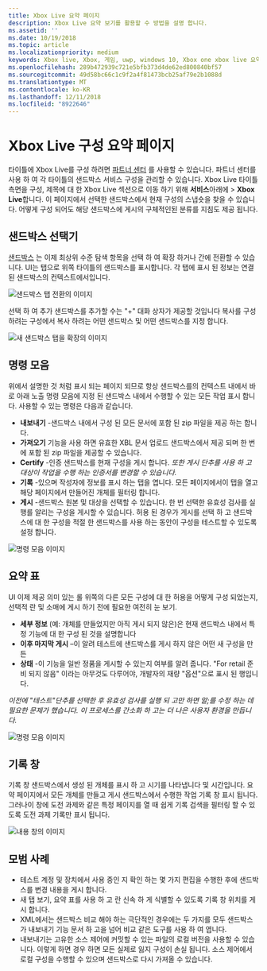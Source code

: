 ```yaml
---
title: Xbox Live 요약 페이지
description: Xbox Live 요약 보기를 활용할 수 방법을 설명 합니다.
ms.assetid: ''
ms.date: 10/19/2018
ms.topic: article
ms.localizationpriority: medium
keywords: Xbox live, Xbox, 게임, uwp, windows 10, Xbox one xbox live 요약, 요약 하면, 게시, xbox live 기록, 명령 모음, 기록 탭, 요약 표
ms.openlocfilehash: 289b472939c721e5bfb373d4de62ed800840bf57
ms.sourcegitcommit: 49d58bc66c1c9f2a4f81473bcb25af79e2b1088d
ms.translationtype: MT
ms.contentlocale: ko-KR
ms.lasthandoff: 12/11/2018
ms.locfileid: "8922646"
---
```

# <a name="the-xbox-live-configuration-summary-page"></a>Xbox Live 구성 요약 페이지

타이틀에 Xbox Live를 구성 하려면 [파트너 센터](https://developer.microsoft.com/dashboard) 를 사용할 수 있습니다. 파트너 센터를 사용 하 여 각 타이틀의 샌드박스 서비스 구성을 관리할 수 있습니다.
Xbox Live 타이틀 측면을 구성, 제목에 대 한 Xbox Live 섹션으로 이동 하기 위해 **서비스**아래에 > **Xbox Live**합니다. 이 페이지에서 선택한 샌드박스에서 현재 구성의 스냅숏을 찾을 수 있습니다. 어떻게 구성 되어도 해당 샌드박스에 게시의 구체적인된 분류를 지침도 제공 됩니다.

## <a name="sandbox-selector"></a>샌드박스 선택기

 [샌드박스](../../xbox-live-sandboxes.md) 는 이제 최상위 수준 탐색 항목을 선택 하 여 확장 하거나 간에 전환할 수 있습니다. UI는 탭으로 위쪽 타이틀의 샌드박스를 표시합니다. 각 탭에 표시 된 정보는 연결 된 샌드박스의 컨텍스트에서입니다.  

![샌드박스 탭 전환의 이미지](../../images/summary/sandbox-tabs1.gif)

 선택 하 여 추가 샌드박스를 추가할 수는 "+" 대화 상자가 제공할 것입니다 복사를 구성 하려는 구성에서 복사 하려는 어떤 샌드박스 및 어떤 샌드박스를 지정 합니다.  

 ![새 샌드박스 탭을 확장의 이미지](../../images/summary/sandbox-tabs2.gif)

## <a name="command-bar"></a>명령 모음

위에서 설명한 것 처럼 표시 되는 페이지 되므로 항상 샌드박스를의 컨텍스트 내에서 바로 아래 노출 명령 모음에 지정 된 샌드박스 내에서 수행할 수 있는 모든 작업 표시 합니다. 사용할 수 있는 명령은 다음과 같습니다.  

* **내보내기** -샌드박스 내에서 구성 된 모든 문서에 포함 된 zip 파일을 제공 하는 합니다.
* **가져오기** 기능을 사용 하면 유효한 XBL 문서 업로드 샌드박스에서 제공 되며 한 번에 포함 된 zip 파일을 제공할 수 있습니다.
* **Certify** -인증 샌드박스를 현재 구성을 게시 합니다.  *또한 게시 단추를 사용 하 고 대상이 작업을 수행 하는 인증서를 변경할 수 있습니다.*
* **기록** -있으며 작성자에 정보를 표시 하는 탭을 엽니다. 모든 페이지에서이 탭을 열고 해당 페이지에서 만들어진 개체를 필터링 합니다.
* **게시** -샌드박스 원본 및 대상을 선택할 수 있습니다. 한 번 선택한 유효성 검사를 실행를 알리는 구성을 게시할 수 있습니다. 허용 된 경우가 게시를 선택 하 고 샌드박스에 대 한 구성을 적절 한 샌드박스를 사용 하는 동안이 구성을 테스트할 수 있도록 설정 합니다.  
  
  
![명령 모음 이미지](../../images/summary/command-bar.png)  

## <a name="summary-table"></a>요약 표

UI 이제 제공 의미 있는 롤 위쪽의 다른 모든 구성에 대 한 허용을 어떻게 구성 되었는지, 선택적 란 및 소매에 게시 하기 전에 필요한 여전히 눈 보기.  

* **세부 정보** (예: 개체를 만들었지만 아직 게시 되지 않은)은 현재 샌드박스 내에서 특정 기능에 대 한 구성 된 것을 설명합니다
* **이후 마지막 게시** –이 알려 테스트에 샌드박스를 게시 하지 않은 어떤 새 구성을 만든
* **상태** -이 기능을 일반 정품을 게시할 수 있는지 여부를 알려 줍니다. "For retail 준비 되지 않음" 이라는 아무것도 다루어야, 개발자의 재량 "옵션"으로 표시 된 행입니다.

*이전에 "테스트"단추를 선택한 후 유효성 검사를 실행 되 고만 하면 알;를 수정 하는 데 필요한 문제가 했습니다. 이 프로세스를 간소화 하 고는 더 나은 사용자 환경을 만듭니다.*  
  
![명령 모음 이미지](../../images/summary/summary-table.png)  

## <a name="history-pane"></a>기록 창

기록 창 샌드박스에서 생성 된 개체를 표시 하 고 시기를 나타냅니다 및 시간입니다. 요약 페이지에서 모든 개체를 만들고 게시 샌드박스에서 수행한 작업 기록 창 표시 됩니다. 그러나이 창에 도전 과제와 같은 특정 페이지를 열 때 쉽게 기록 검색을 필터링 할 수 있도록 도전 과제 기록만 표시 됩니다.  

![내용 창의 이미지](../../images/summary/history.png)  

## <a name="best-practices"></a>모범 사례

* 테스트 계정 및 장치에서 사용 중인 지 확인 하는 몇 가지 편집을 수행한 후에 샌드박스를 변경 내용을 게시 합니다.
* 새 탭 보기, 요약 표를 사용 하 고 란 신속 하 게 식별할 수 있도록 기록 창 위치를 게시 합니다.
* XML에서는 샌드박스 비교 해야 하는 극단적인 경우에는 두 가지를 모두 샌드박스가 내보내기 기능 문서 하 고을 넘어 비교 같은 도구를 사용 하 여 엽니다.
* 내보내기는 고유한 소스 제어에 커밋할 수 있는 파일의 로컬 버전을 사용할 수 있습니다. 이렇게 하면 경우 하면 모든 실제로 잃지 구성이 손실 됩니다. 소스 제어에서 로컬 구성을 수행할 수 있으며 샌드박스로 다시 가져올 수 있습니다.
